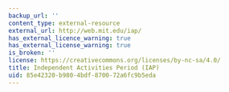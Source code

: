 ```yaml
---
backup_url: ''
content_type: external-resource
external_url: http://web.mit.edu/iap/
has_external_licence_warning: true
has_external_license_warning: true
is_broken: ''
license: https://creativecommons.org/licenses/by-nc-sa/4.0/
title: Independent Activities Period (IAP)
uid: 85e42320-b980-4bdf-8700-72a6fc9b5eda
---
```

